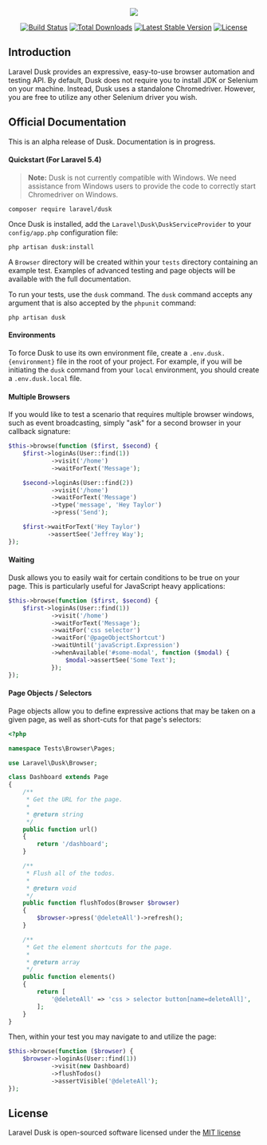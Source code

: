<p align="center"><img src="https://laravel.com/assets/img/components/logo-dusk.svg"></p>

<p align="center">
<a href="https://travis-ci.org/laravel/dusk"><img src="https://travis-ci.org/laravel/dusk.svg" alt="Build Status"></a>
<a href="https://packagist.org/packages/laravel/dusk"><img src="https://poser.pugx.org/laravel/dusk/d/total.svg" alt="Total Downloads"></a>
<a href="https://packagist.org/packages/laravel/dusk"><img src="https://poser.pugx.org/laravel/dusk/v/stable.svg" alt="Latest Stable Version"></a>
<a href="https://packagist.org/packages/laravel/dusk"><img src="https://poser.pugx.org/laravel/dusk/license.svg" alt="License"></a>
</p>

## Introduction

Laravel Dusk provides an expressive, easy-to-use browser automation and testing API. By default, Dusk does not require you to install JDK or Selenium on your machine. Instead, Dusk uses a standalone Chromedriver. However, you are free to utilize any other Selenium driver you wish.

## Official Documentation

This is an alpha release of Dusk. Documentation is in progress.

#### Quickstart (For Laravel 5.4)

> **Note:** Dusk is not currently compatible with Windows. We need assistance from Windows users to provide the code to correctly start Chromedriver on Windows.

    composer require laravel/dusk

Once Dusk is installed, add the `Laravel\Dusk\DuskServiceProvider` to your `config/app.php` configuration file:

    php artisan dusk:install

A `Browser` directory will be created within your `tests` directory containing an example test. Examples of advanced testing and page objects will be available with the full documentation.

To run your tests, use the `dusk` command. The `dusk` command accepts any argument that is also accepted by the `phpunit` command:

    php artisan dusk

#### Environments

To force Dusk to use its own environment file, create a `.env.dusk.{environment}` file in the root of your project. For example, if you will be initiating the `dusk` command from your `local` environment, you should create a `.env.dusk.local` file.

#### Multiple Browsers

If you would like to test a scenario that requires multiple browser windows, such as event broadcasting, simply "ask" for a second browser in your callback signature:

```php
$this->browse(function ($first, $second) {
    $first->loginAs(User::find(1))
            ->visit('/home')
            ->waitForText('Message');

    $second->loginAs(User::find(2))
            ->visit('/home')
            ->waitForText('Message')
            ->type('message', 'Hey Taylor')
            ->press('Send');

    $first->waitForText('Hey Taylor')
           ->assertSee('Jeffrey Way');
});
```

#### Waiting

Dusk allows you to easily wait for certain conditions to be true on your page. This is particularly useful for JavaScript heavy applications:

```php
$this->browse(function ($first, $second) {
    $first->loginAs(User::find(1))
            ->visit('/home')
            ->waitForText('Message');
            ->waitFor('css selector')
            ->waitFor('@pageObjectShortcut')
            ->waitUntil('javaScript.Expression')
            ->whenAvailable('#some-modal', function ($modal) {
                $modal->assertSee('Some Text');
            });
});
```

#### Page Objects / Selectors

Page objects allow you to define expressive actions that may be taken on a given page, as well as short-cuts for that page's selectors:

```php
<?php

namespace Tests\Browser\Pages;

use Laravel\Dusk\Browser;

class Dashboard extends Page
{
    /**
     * Get the URL for the page.
     *
     * @return string
     */
    public function url()
    {
        return '/dashboard';
    }

    /**
     * Flush all of the todos.
     *
     * @return void
     */
    public function flushTodos(Browser $browser)
    {
        $browser->press('@deleteAll')->refresh();
    }

    /**
     * Get the element shortcuts for the page.
     *
     * @return array
     */
    public function elements()
    {
        return [
            '@deleteAll' => 'css > selector button[name=deleteAll]',
        ];
    }
}
```

Then, within your test you may navigate to and utilize the page:

```php
$this->browse(function ($browser) {
    $browser->loginAs(User::find(1))
            ->visit(new Dashboard)
            ->flushTodos()
            ->assertVisible('@deleteAll');
});
```

## License

Laravel Dusk is open-sourced software licensed under the [MIT license](http://opensource.org/licenses/MIT)
